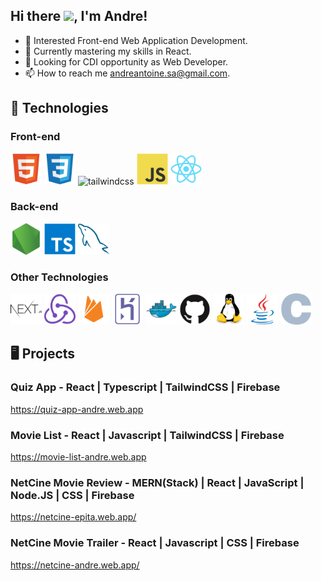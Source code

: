 ## Hi there <img src="https://raw.githubusercontent.com/MartinHeinz/MartinHeinz/master/wave.gif" width="30px">, I'm Andre!

- 👀 Interested Front-end Web Application Development.
- 🌱 Currently mastering my skills in React.
- 💞️ Looking for CDI opportunity as Web Developer.
- 📫 How to reach me andreantoine.sa@gmail.com.

## 🧰 Technologies

### Front-end

<img src="https://github.com/devicons/devicon/blob/master/icons/html5/html5-original.svg" alt="html5" width="50" height="50"/>  <img src="https://github.com/devicons/devicon/blob/master/icons/css3/css3-original.svg" alt="css" width="50" height="50"/>  <img src="https://cdn.worldvectorlogo.com/logos/tailwindcss.svg" alt="tailwindcss" width="50" height="50"/>  <img src="https://github.com/devicons/devicon/blob/master/icons/javascript/javascript-original.svg" alt="js" width="50" height="50"/>  <img src="https://github.com/devicons/devicon/blob/master/icons/react/react-original.svg" alt="react" width="50" height="50"/>

### Back-end

 <img src="https://github.com/devicons/devicon/blob/master/icons/nodejs/nodejs-original.svg" alt="nodejs" width="50" height="50"/>  <img src="https://github.com/devicons/devicon/blob/master/icons/typescript/typescript-original.svg" alt="ts" width="50" height="50"/>  <img src="https://github.com/devicons/devicon/blob/master/icons/mysql/mysql-original.svg" alt="ts" width="50" height="50"/>
 
### Other Technologies

<img src="https://github.com/devicons/devicon/blob/master/icons/nextjs/nextjs-original-wordmark.svg" alt="nextjs" width="50" height="50"/>  <img src="https://github.com/devicons/devicon/blob/master/icons/redux/redux-original.svg" alt="redux" width="50" height="50"/> <img src="https://github.com/devicons/devicon/blob/master/icons/firebase/firebase-plain.svg" alt="firebase" width="50" height="50"/> <img src="https://github.com/devicons/devicon/blob/master/icons/heroku/heroku-original.svg" alt="heroku" width="50" height="50"/> <img src="https://github.com/devicons/devicon/blob/master/icons/docker/docker-original.svg" alt="docker" width="50" height="50"/> <img src="https://github.com/devicons/devicon/blob/master/icons/github/github-original.svg" alt="github" width="50" height="50"/> <img src="https://github.com/devicons/devicon/blob/master/icons/linux/linux-original.svg" alt="linux" width="50" height="50"/>   <img src="https://github.com/devicons/devicon/blob/master/icons/java/java-original.svg" alt="java" width="50" height="50"/> <img src="https://github.com/devicons/devicon/blob/master/icons/c/c-original.svg" alt="c" width="50" height="50"/>

## 🖥 Projects

### Quiz App - React | Typescript | TailwindCSS | Firebase
https://quiz-app-andre.web.app

### Movie List - React | Javascript | TailwindCSS | Firebase
https://movie-list-andre.web.app

### NetCine Movie Review - MERN(Stack) | React | JavaScript | Node.JS | CSS | Firebase 
https://netcine-epita.web.app/

### NetCine Movie Trailer - React | Javascript | CSS | Firebase 
https://netcine-andre.web.app/


<!---
AndreAntoineSA/AndreAntoineSA is a ✨ special ✨ repository because its `README.md` (this file) appears on your GitHub profile.
You can click the Preview link to take a look at your changes.
--->
